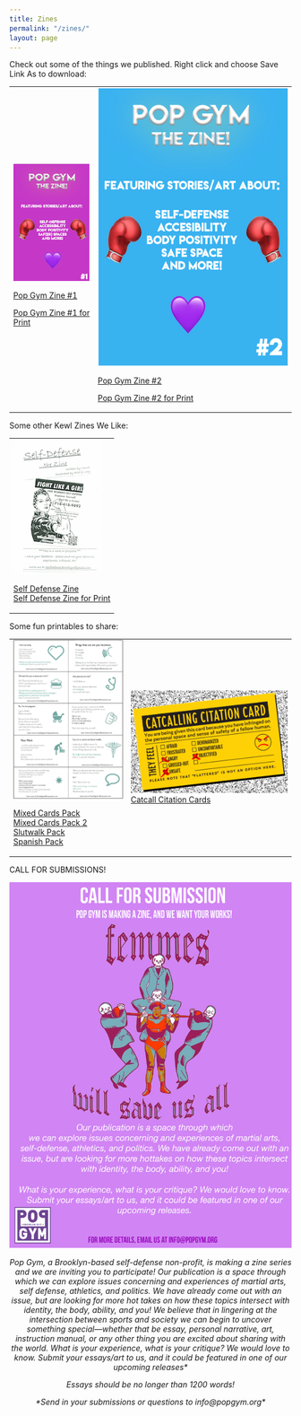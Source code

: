```yaml
---
title: Zines
permalink: "/zines/"
layout: page
---
```

Check out some of the things we published. Right click and choose Save Link As to download:

<table>
   <tr>
   <td>
   <img src="/assets/zine.png" alt="Zine Volume 1i">

<br>

<a href="/assets/zinesit.pdf">Pop Gym Zine #1</a>

<a href="/assets/zineprint.pdf">Pop Gym Zine #1 for Print</a>
      </td>
   <td>
   <img src="/assets/zinecov2.png" alt="Zine Volume 2">

<br>

<a href="/assets/zinesite2.pdf">Pop Gym Zine #2</a>

<a href="/assets/zineprint2.pdf">Pop Gym Zine #2 for Print</a>
   </td>
</tr>
</table>
<table>
   <tr> Some other Kewl Zines We Like:
      <td>
             <img src="/assets/wsdzine.png" alt="Self Defense, The Zine"><br>
       
<a href="https://ln.sync.com/dl/608a08ff0/wj8zdimj-byf3dk7v-m7umfuk8-kt458kiw">Self Defense Zine</a><br>
<a href="/assets/WSDZine.pdf">Self Defense Zine for Print</a> 
      </td>
<table>
   <tr> Some fun printables to share:
      <td>
             <img src="/assets/CardA.png" alt="Cards Against Street Harassment"><br>
       
<a href="/assets/Mix.pdf">Mixed Cards Pack</a> <br>
<a href="/assets/Mix2.pdf">Mixed Cards Pack 2</a> <br>
<a href="/assets/slutwalk.pdf">Slutwalk Pack</a> <br>
<a href="/assets/spanish.pdf">Spanish Pack</a> 
      </td>
      <td>
         <img src="/assets/CCC.png" alt="Catcall Citation Cards"><br>
        <a href="/assets/CCC.pdf">Catcall Citation Cards</a>           
      </td>
   </tr>
</table>

CALL FOR SUBMISSIONS!

![Pop Gym Zine Submission](/assets/popgymzinesubmission.jpeg)

<p align="center"> <i>
Pop Gym, a Brooklyn-based self-defense non-profit, is making a zine series and we are inviting you to participate! Our publication is a space through which we can explore issues concerning and experiences of martial arts, self defense, athletics, and politics. We have already come out with an issue, but are looking for more hot takes on how these topics intersect with identity, the body, ability, and you! We believe that in lingering at the intersection between sports and society we can begin to uncover something special—whether that be essay, personal narrative, art, instruction manual, or any other thing you are excited about sharing with the world.
What is your experience, what is your critique? We would love to know. Submit your essays/art to us, and it could be featured in one of our upcoming releases*
   
   <p align="center">
Essays should be no longer than 1200 words!
   
<p align="center">
*Send in your submissions or questions to info@popgym.org*

</p>


